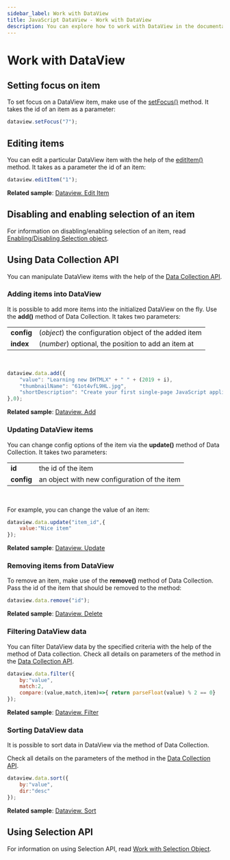 ```yaml
---
sidebar_label: Work with DataView
title: JavaScript DataView - Work with DataView 
description: You can explore how to work with DataView in the documentation of the DHTMLX JavaScript UI library. Browse developer guides and API reference, try out code examples and live demos, and download a free 30-day evaluation version of DHTMLX Suite 7.
---
```


# Work with DataView

## Setting focus on item

To set focus on a DataView item, make use of the [setFocus()](dataview/api/dataview_setfocus_method.md) method. It takes the id of an item as a parameter:

~~~js
dataview.setFocus("7");
~~~

## Editing items

You can edit a particular DataView item with the help of the [editItem()](dataview/api/dataview_edititem_method.md) method. It takes as a parameter the id of an item:

~~~js
dataview.editItem("1");
~~~

**Related sample**: [Dataview. Edit Item](https://snippet.dhtmlx.com/i09isp2d)

## Disabling and enabling selection of an item

For information on disabling/enabling selection of an item, read [Enabling/Disabling Selection object](dataview/usage_selection.md#enablingdisabling-selection-object).

## Using Data Collection API

You can manipulate DataView items with the help of the [Data Collection API](data_collection.md).

### Adding items into DataView

It is possible to add more items into the initialized DataView on the fly. Use the **add()** method of Data Collection. It takes two parameters:

<table>
	<tbody>
        <tr>
			<td><b>config</b></td>
			<td>(<i>object</i>) the configuration object of the added item</td>
		</tr>
        <tr>
			<td><b>index</b></td>
			<td>(<i>number</i>) optional, the position to add an item at</td>
		</tr>
    </tbody>
</table>
<br/>

~~~js
dataview.data.add({
	"value": "Learning new DHTMLX" + " " + (2019 + i),
	"thumbnailName": "61ot4vfL9HL.jpg",
	"shortDescription": "Create your first single-page JavaScript application"
},0);
~~~

**Related sample**: [Dataview. Add](https://snippet.dhtmlx.com/k4sbj47b)

### Updating DataView items

You can change config options of the item via the **update()** method of Data Collection. It takes two parameters:

<table>
	<tbody>
        <tr>
			<td><b>id</b></td>
			<td>the id of the item</td>
		</tr>
        <tr>
			<td><b>config</b></td>
			<td>an object with new configuration of the item</td>
		</tr>
    </tbody>
</table>
<br/>

For example, you can change the value of an item:

~~~js
dataview.data.update("item_id",{
	value:"Nice item"
});
~~~

**Related sample**: [Dataview. Update](https://snippet.dhtmlx.com/we9vm6iz)

### Removing items from DataView

To remove an item, make use of the **remove()** method of Data Collection. Pass the id of the item that should be removed to the method:

~~~js
dataview.data.remove("id");
~~~

**Related sample**: [Dataview. Delete](https://snippet.dhtmlx.com/i5cjuj2y)

### Filtering DataView data

You can filter DataView data by the specified criteria with the help of the [](../data_collection/api/datacollection_filter_method.md) method of Data collection. Check all details on parameters of the method in the
[Data Collection API](data_collection.md).

~~~js
dataview.data.filter({
	by:"value",
	match:2,
	compare:(value,match,item)=>{ return parseFloat(value) % 2 == 0}
});
~~~

**Related sample**: [Dataview. Filter](https://snippet.dhtmlx.com/8f970hby)

### Sorting DataView data

It is possible to sort data in DataView via the [](../data_collection/api/datacollection_sort_method.md) method of Data Collection.

Check all details on the parameters of the method in the [Data Collection API](data_collection.md).

~~~js
dataview.data.sort({ 
	by:"value",
	dir:"desc"
});
~~~

**Related sample**: [Dataview. Sort](https://snippet.dhtmlx.com/mix83emb)

## Using Selection API

For information on using Selection API, read [Work with Selection Object](dataview/usage_selection.md).
